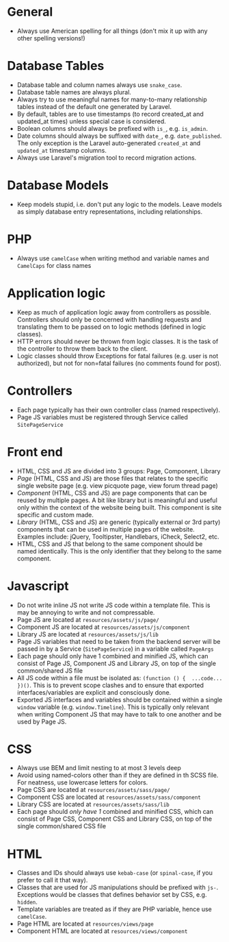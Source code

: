 # General
- Always use American spelling for all things (don't mix it up with any other spelling versions!)

# Database Tables
- Database table and column names always use `snake_case`.
- Database table names are always plural.
- Always try to use meaningful names for many-to-many relationship tables instead of the default one generated by Laravel.
- By default, tables are to use timestamps (to record created_at and updated_at times) unless special case is considered.
- Boolean columns should always be prefixed with `is_`, e.g. `is_admin`.
- Date columns should always be suffixed with `date_`, e.g. `date_published`. The only exception is the Laravel auto-generated `created_at` and `updated_at` timestamp columns.
- Always use Laravel's migration tool to record migration actions.

# Database Models
- Keep models stupid, i.e. don't put any logic to the models. Leave models as simply database entry representations, including relationships.

# PHP
- Always use `camelCase` when writing method and variable names and `CamelCaps` for class names

# Application logic
- Keep as much of application logic away from controllers as possible. Controllers should only be concerned with handling requests and translating them to be passed on to logic methods (defined in logic classes).
- HTTP errors should never be thrown from logic classes. It is the task of the controller to throw them back to the client.
- Logic classes should throw Exceptions for fatal failures (e.g. user is not authorized), but not for non=fatal failures (no comments found for post).

# Controllers
- Each page typically has their own controller class (named respectively).
- Page JS variables must be registered through Service called `SitePageService`

# Front end
- HTML, CSS and JS are divided into 3 groups: Page, Component, Library
- *Page* (HTML, CSS and JS) are those files that relates to the specific single website page (e.g. view picquote page, view forum thread page)
- *Component* (HTML, CSS and JS) are page components that can be reused by multiple pages. A bit like library but is meaningful and useful only within the context of the website being built. This component is site specific and custom made.
- *Library* (HTML, CSS and JS) are generic (typically external or 3rd party) components that can be used in multiple pages of the website. Examples include: jQuery, Tooltipster, Handlebars, iCheck, Select2, etc.
- HTML, CSS and JS that belong to the same component should be named identically. This is the only identifier that they belong to the same component.

# Javascript
- Do not write inline JS not write JS code within a template file. This is may be annoying to write and not compressable.
- Page JS are located at `resources/assets/js/page/`
- Component JS are located at `resources/assets/js/component`
- Library JS are located at `resources/assets/js/lib`
- Page JS variables that need to be taken from the backend server will be passed in by a Service (`SitePageService`) in a variable called `PageArgs`
- Each page should only have 1 combined and minified JS, which can consist of Page JS, Component JS and Library JS, on top of the single common/shared JS file
- All JS code within a file must be isolated as: `(function () {  ...code...  })()`. This is to prevent scope clashes and to ensure that exported interfaces/variables are explicit and consciously done.
- Exported JS interfaces and variables should be contained within a single `window` variable (e.g. `window.Timeline`). This is typically only relevant when writing Component JS that may have to talk to one another and be used by Page JS.

# CSS
- Always use BEM and limit nesting to at most 3 levels deep
- Avoid using named-colors other than if they are defined in th SCSS file. For neatness, use lowercase letters for colors.
- Page CSS are located at `resources/assets/sass/page/`
- Component CSS are located at `resources/assets/sass/component`
- Library CSS are located at `resources/assets/sass/lib`
- Each page should *only have 1* combined and minified CSS, which can consist of Page CSS, Component CSS and Library CSS, on top of the single common/shared CSS file

# HTML
- Classes and IDs should always use `kebab-case` (or `spinal-case`, if you prefer to call it that way).
- Classes that are used for JS manipulations should be prefixed with `js-`. Exceptions would be classes that defines behavior set by CSS, e.g. `hidden`.
- Template variables are treated as if they are PHP variable, hence use `camelCase`.
- Page HTML are located at `resources/views/page`
- Component HTML are located at `resources/views/component`
